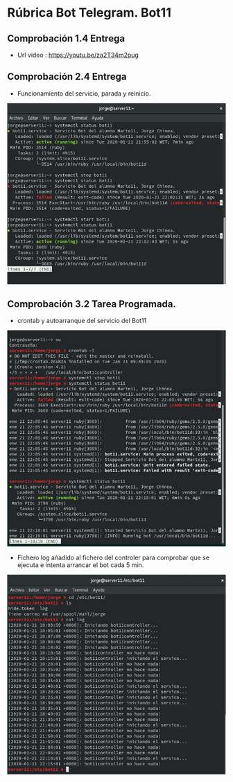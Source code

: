 # Rúbrica Bot Telegram. Bot11

## Comprobación 1.4 Entrega

* Url video : https://youtu.be/za2T34m2pug

## Comprobación 2.4 Entrega

* Funcionamiento del servicio, parada y reinicio.

![](img/status.png)

## Comprobación 3.2 Tarea Programada.

* crontab y autoarranque del servicio del Bot11

![](img/crontab.png)

* Fichero log añadido al fichero del controler para comprobar que se ejecuta e intenta arrancar el bot cada 5 min.

![](img/log.png)
